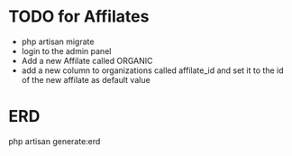  


# TODO for Affilates
- php artisan migrate
- login to the admin panel
- Add a new Affilate called ORGANIC
- add a new column to organizations called affilate_id and set it to the id of the new affilate as default value


# ERD
php artisan generate:erd